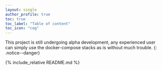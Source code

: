 ```yaml
---
layout: single
author_profile: true
toc: true
toc_label: "Table of content"
toc_icon: "cog"
---
```


This project is still undergoing alpha development, any experienced user can simply use the docker-compose stacks as is without much trouble.
{: .notice--danger}


{% include_relative README.md %}

